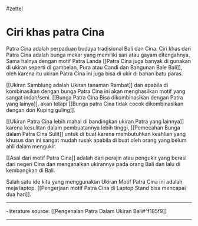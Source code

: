 #zettel
# Ciri khas patra Cina

Patra Cina adalah perpaduan budaya tradisional Bali dan Cina.  Ciri khas dari Patra Cina adalah bunga mekar yang memiliki sari atau gayam ditengahnya. Sama halnya dengan motif Patra Landa [[Patra Cina juga banyak di gunakan di ukiran seperti di gambelan, Pura atau Candi dan Bangunan Bale Bali]], oleh karena itu ukiran Patra Cina ini juga bisa di ukir di bahan batu paras.

[[Ukiran Samblung adalah Ukiran tanaman Rambat]] dan apabila di kombinasikan dengan bunga Patra Cina ini akan menghasilkan motif yang sangat indah/seni. [[Bunga Patra Cina Bisa dikombinasikan dengan Patra yang lainya]],  akan tetapi [[Bunga patra Cina tidak cocok dikombinasikan dengan don Kuping guling]].

[[Ukiran Patra Cina lebih mahal di bandingkan ukiran Patra yang lainnya]] karena kesulitan dalam pembuatannya lebih tinggi, [[Pemecahan Bunga dalam Patra Cina Sulit]] untuk di buat karena membutuhkan keahlian yang khusus dan ini sangat mudah rusak apabila di buat oleh orang yang belum ahli dalam mengukir.

[[Asal dari motif Patra Cina]] adalah dari perajin atau pengukir yang berasl dari negeri Cina dan menganalkan ukirannya pada orang Bali dan lalu di kembangkan di Bali.

Salah satu ide kita yang menggunakan Ukiran Motif Patra Cina ini adalah meja laptop. [[Pengerjaan motif Patra Cina di Laptop Stand bisa mencapai dua hari]].



---

-literature source: [[Pengenalan Patra Dalam Ukiran Bali#^f185f9]]

---
